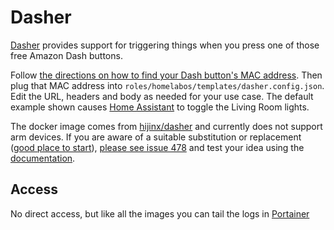 # Dasher

[Dasher](https://github.com/maddox/dasher) provides support for triggering things when you press one of those free Amazon Dash buttons.

Follow [the directions on how to find your Dash button's MAC address](https://github.com/maddox/dasher#find-dash-button). Then plug that MAC address into `roles/homelabos/templates/dasher.config.json`. Edit the URL, headers and body as needed for your use case. The default example shown causes [Home Assistant](/software/homeassistant) to toggle the Living Room lights.

The docker image comes from [hijinx/dasher](https://hub.docker.com/r/hijinx/dasher)
and currently does not support arm devices.
If you are aware of a suitable substitution or replacement ([good place to start](https://hub.docker.com/search?q=dasher&type=image&architecture=arm%2Carm64)),
 [please see issue 478](https://gitlab.com/NickBusey/HomelabOS/-/issues/478)
and test your idea using the [documentation](https://homelabos.com/docs/development/adding_services/).

## Access

No direct access, but like all the images you can tail the logs in [Portainer](/software/portainer)
